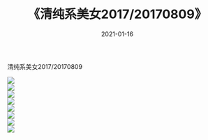 ﻿---
layout: post
title:  《清纯系美女2017/20170809》
date:   2021-01-16
img: http://pic.660000.xyz/1:/清纯系美女/2017/20170809/000.jpg
categories: [美女, 清纯, 唯美]
---

清纯系美女2017/20170809

 ![](http://pic.660000.xyz/1:/清纯系美女/2017/20170809/001.jpg) <br>![](http://pic.660000.xyz/1:/清纯系美女/2017/20170809/002.jpg) <br>![](http://pic.660000.xyz/1:/清纯系美女/2017/20170809/003.jpg) <br>![](http://pic.660000.xyz/1:/清纯系美女/2017/20170809/004.jpg) <br>![](http://pic.660000.xyz/1:/清纯系美女/2017/20170809/005.jpg) <br>![](http://pic.660000.xyz/1:/清纯系美女/2017/20170809/006.jpg) <br>![](http://pic.660000.xyz/1:/清纯系美女/2017/20170809/007.jpg) <br>![](http://pic.660000.xyz/1:/清纯系美女/2017/20170809/008.jpg) <br>